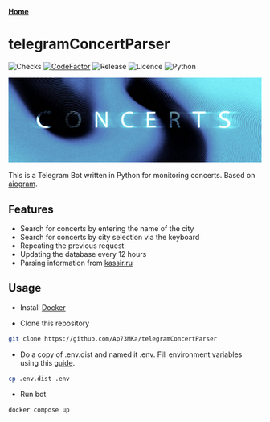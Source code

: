 [**Home**](/README.md)

# telegramConcertParser

![Checks](https://badgen.net/github/checks/ap73mka/telegramConcertParser)
[![CodeFactor](https://www.codefactor.io/repository/github/ap73mka/telegramconcertparser/badge)](https://www.codefactor.io/repository/github/ap73mka/telegramconcertparser)
![Release](https://badgen.net/github/release/ap73mka/telegramConcertParser)
![Licence](https://badgen.net/badge/Licence/MIT/blue)
![Python](https://badgen.net/badge/Python/3.10/blue?icon=pypi)

![banner](/assets/telegram-concerts.jpg)

This is a Telegram Bot written in Python for monitoring concerts. Based on [aiogram](https://github.com/aiogram/aiogram).

## Features

- Search for concerts by entering the name of the city
- Search for concerts by city selection via the keyboard
- Repeating the previous request
- Updating the database every 12 hours
- Parsing information from [kassir.ru](https://kassir.ru/)

## Usage

- Install [Docker](https://www.docker.com/)

- Clone this repository

```bash
git clone https://github.com/Ap73MKa/telegramConcertParser
```

- Do a copy of .env.dist and named it .env. Fill environment variables using this [guide](assets/env.md).

```bash
cp .env.dist .env
```

- Run bot

```bash
docker compose up
```